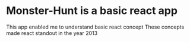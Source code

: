 # Monster-Hunt is a basic react app

This app enabled me to understand basic react concept 
           These concepts made react standout in the year 2013   
